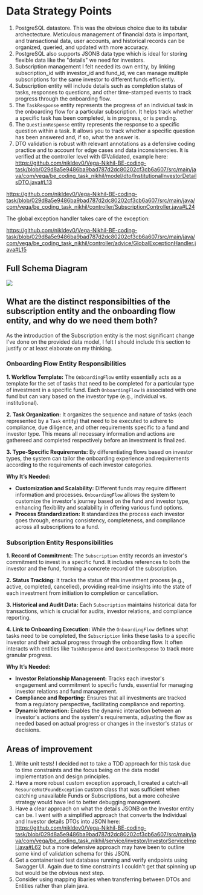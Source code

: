 # Data Strategy Points

1. PostgreSQL datastore. This was the obvious choice due to its tabular archectecture. Meticulous management of financial data is important, and transactional data, user accounts, and historical records can be organized, queried, and updated with more accuracy.
2. PostgreSQL also supports JSONB data type which is ideal for storing flexible data like the "details" we need for investors.
3. Subscription management I felt needed its own entity, by linking subscription_id with investor_id and fund_id, we can manage multiple subscriptions for the same investor to different funds efficiently.
4. Subscription entity will include details such as completion status of tasks, responses to questions, and other time-stamped events to track progress through the onboarding flow.
5. The `TaskResponse` entity represents the progress of an individual task in the onboarding flow for a particular subscription. It helps track whether a specific task has been completed, is in progress, or is pending.
6. The `QuestionResponse` entity represents the response to a specific question within a task. It allows you to track whether a specific question has been answered and, if so, what the answer is.
7. DTO validation is robust with relevant annotations as a defensive coding practice and to account for edge cases and data inconsistencies. It is verified at the controller level with @Validated, example here:
https://github.com/nikldev0/Vega-Nikhil-BE-coding-task/blob/029d8a5e9486ba9bad787d2dc80202cf3cb6a607/src/main/java/com/vega/be_coding_task_nikhil/model/dto/InstitutionalInvestorDetailsDTO.java#L13

https://github.com/nikldev0/Vega-Nikhil-BE-coding-task/blob/029d8a5e9486ba9bad787d2dc80202cf3cb6a607/src/main/java/com/vega/be_coding_task_nikhil/controller/SubscriptionController.java#L24

The global exception handler takes care of the exception:

https://github.com/nikldev0/Vega-Nikhil-BE-coding-task/blob/029d8a5e9486ba9bad787d2dc80202cf3cb6a607/src/main/java/com/vega/be_coding_task_nikhil/controller/advice/GlobalExceptionHandler.java#L15



## Full Schema Diagram

[![](https://mermaid.ink/img/pako:eNq9ls1ymzAQx19Fwzl5Ad-c2J66re3EH50ePMPISLY1BonqIylj-927CJBB0Jj2EE6wu0K__e-u4BxEgtBgEFA5YvggcbLlCK6J4QRdLo-P4owWfCewJIwfJrF4RwO0DY5YbYNa5Lm4z6_NZjpCezCGjKCXbzfHj-Hy-ctwiThO6M0638zGy-kzShhniUlCxt-o0gnlOsSJMFwXodctL248mBJxjdXJgkWCa8y4o_PCW5xg9DkbCUxqjjGwooJPyFBnaa80PH5LWlK_GohhgpfkSSqZog7dRvrAGozdwGUmdeD1-OcaEaoiydJ8Hw_Fbe9v8qt0dG5UEbQ20vS3vpmeFovv4-EcJZgTDHpl3ubTUsdKi5XZOU6rBwipGdY3PdwKH9eVxMO19WqW6etqMX8CSaBHYuURNQhqfbWkKhVcUUulJY5ODqmxxMdSNWenknXuSe8GVBpro2raT2fj1Xo4e0GRpKAXCbHu8sZY6dCkJA_p6EmXpdebjewljYQkjQ51fj99WTo6U_e1mfTpsnvpwwDFtC5Aq9P_D9ay1CNatPWBac0F5uqdyvZkON6uZIpFXbk0BudyhmfC3hgxOK48o6K9bcWK6d_Vp-hv4fZ9l9v77RD2WHfu2dbV-b9nEjqx-RWofLZJu11R_jGQWSj2eS0YoTyid6WBqmiTV6a3Oh-suCfQB0v_VaO8NzDP7kvBOExkKiTuON_vJgNjPmIw01UyFBpSZC4j5_PpSenonJYK_ROrHzwECZUJZgR-ZCwsHNRHCu8JbJWxPOU5XSEOGy1WGY-CgZaGPgRSmMMxGOxxrOCpOB7LH6HSev0DowXeaw?type=png)](https://mermaid.live/edit#pako:eNq9ls1ymzAQx19Fwzl5Ad-c2J66re3EH50ePMPISLY1BonqIylj-927CJBB0Jj2EE6wu0K__e-u4BxEgtBgEFA5YvggcbLlCK6J4QRdLo-P4owWfCewJIwfJrF4RwO0DY5YbYNa5Lm4z6_NZjpCezCGjKCXbzfHj-Hy-ctwiThO6M0638zGy-kzShhniUlCxt-o0gnlOsSJMFwXodctL248mBJxjdXJgkWCa8y4o_PCW5xg9DkbCUxqjjGwooJPyFBnaa80PH5LWlK_GohhgpfkSSqZog7dRvrAGozdwGUmdeD1-OcaEaoiydJ8Hw_Fbe9v8qt0dG5UEbQ20vS3vpmeFovv4-EcJZgTDHpl3ubTUsdKi5XZOU6rBwipGdY3PdwKH9eVxMO19WqW6etqMX8CSaBHYuURNQhqfbWkKhVcUUulJY5ODqmxxMdSNWenknXuSe8GVBpro2raT2fj1Xo4e0GRpKAXCbHu8sZY6dCkJA_p6EmXpdebjewljYQkjQ51fj99WTo6U_e1mfTpsnvpwwDFtC5Aq9P_D9ay1CNatPWBac0F5uqdyvZkON6uZIpFXbk0BudyhmfC3hgxOK48o6K9bcWK6d_Vp-hv4fZ9l9v77RD2WHfu2dbV-b9nEjqx-RWofLZJu11R_jGQWSj2eS0YoTyid6WBqmiTV6a3Oh-suCfQB0v_VaO8NzDP7kvBOExkKiTuON_vJgNjPmIw01UyFBpSZC4j5_PpSenonJYK_ROrHzwECZUJZgR-ZCwsHNRHCu8JbJWxPOU5XSEOGy1WGY-CgZaGPgRSmMMxGOxxrOCpOB7LH6HSev0DowXeaw)

## What are the distinct responsibilties of the subscription entity and the onboarding flow entity, and why do we need them both?

As the introduction of the Subscription entity is the most significant change I've done on the provided data model, I felt I should include this section to justify or at least elaborate on my thinking.

### Onboarding Flow Entity Responsibilities

**1. Workflow Template:** The `OnboardingFlow` entity essentially acts as a template for the set of tasks that need to be completed for a particular type of investment in a specific fund. Each `OnboardingFlow` is associated with one fund but can vary based on the investor type (e.g., individual vs. institutional).

**2. Task Organization:** It organizes the sequence and nature of tasks (each represented by a `Task` entity) that need to be executed to adhere to compliance, due diligence, and other requirements specific to a fund and investor type. This means all necessary information and actions are gathereed and completed respectively before an investment is finalized.

**3. Type-Specific Requirements:** By differentiating flows based on investor types, the system can tailor the onboarding experience and requirements according to the requirements of each investor categories.

**Why It’s Needed:**

- **Customization and Scalability:** Different funds may require different information and processes. `OnboardingFlow` allows the system to customize the investor's journey based on the fund and investor type, enhancing flexibility and scalability in offering various fund options.
- **Process Standardization:** It standardizes the process each investor goes through, ensuring consistency, completeness, and compliance across all subscriptions to a fund.

### Subscription Entity Responsibilities

**1. Record of Commitment:** The `Subscription` entity records an investor's commitment to invest in a specific fund. It includes references to both the investor and the fund, forming a concrete record of the subscription.

**2. Status Tracking:** It tracks the status of this investment process (e.g., active, completed, cancelled), providing real-time insights into the state of each investment from initiation to completion or cancellation.

**3. Historical and Audit Data:** Each `Subscription` maintains historical data for transactions, which is crucial for audits, investor relations, and compliance reporting.

**4. Link to Onboarding Execution:** While the `OnboardingFlow` defines what tasks need to be completed, the `Subscription` links these tasks to a specific investor and their actual progress through the onboarding flow. It often interacts with entities like `TaskResponse` and `QuestionResponse` to track more granular progress.

**Why It’s Needed:**

- **Investor Relationship Management:** Tracks each investor's engagement and commitment to specific funds, essential for managing investor relations and fund management.
- **Compliance and Reporting:** Ensures that all investments are tracked from a regulatory perspective, facilitating compliance and reporting.
- **Dynamic Interaction:** Enables the dynamic interaction between an investor's actions and the system's requirements, adjusting the flow as needed based on actual progress or changes in the investor's status or decisions.

## Areas of improvement

1. Write unit tests! I decided not to take a TDD approach for this task due to time constraints and the focus being on the data model implementation and design principles.
2. Have a more robust custom exception approach, I created a catch-all `ResourceNotFoundException` custom class that was sufficient when catching unavailable Funds or Subscriptions, but a more cohesive strategy would have led to better debugging management.
3. Have a clear approach on what the details JSONB on the Investor entity can be. I went with a simplified approach that converts the Individual and Investor details DTOs into JSON here: https://github.com/nikldev0/Vega-Nikhil-BE-coding-task/blob/029d8a5e9486ba9bad787d2dc80202cf3cb6a607/src/main/java/com/vega/be_coding_task_nikhil/service/investor/InvestorServiceImpl.java#L62
but a more defensive approach may have been to outline some kind of validation schema for this JSON.
4. Get a containerised test database running and verify endpoints using Swagger UI. Again due to time constraints I couldn't get that spinning up but would be the obvious next step.
5. Consider using mapping libaries when transferring between DTOs and Entities rather than plain java.


